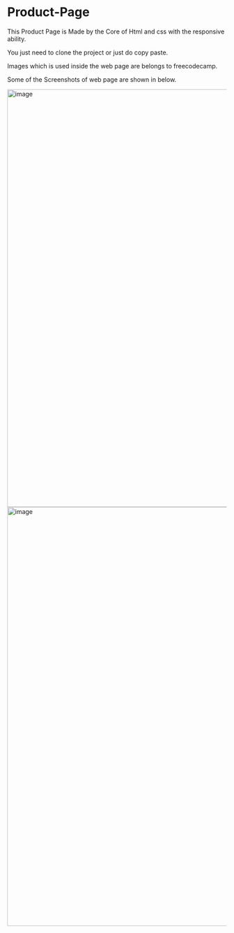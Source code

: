 # Product-Page
This Product Page is Made by the Core of Html and css with the responsive ability.  

You just need to clone the project or just do copy paste.  

Images which is used inside the web page are belongs to freecodecamp.

Some of the Screenshots of web page are shown in below.


<img width="957" alt="image" src="https://user-images.githubusercontent.com/82535472/230434129-35253bb7-9f1a-4324-99d3-9e276963ce2b.png">
<img width="960" alt="image" src="https://user-images.githubusercontent.com/82535472/230434555-e5128d70-7a07-4e70-ba3e-cac872990519.png">

